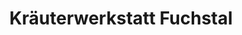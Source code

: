 ---
title: "Kräuterwerkstatt Fuchstal"
url: /fuchstal/kraeuterwerkstatt-fuchstal/
shop: Allgemein
---
